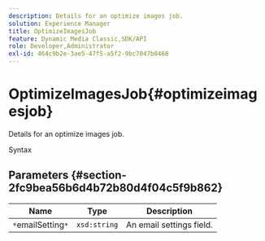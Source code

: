 ```yaml
---
description: Details for an optimize images job.
solution: Experience Manager
title: OptimizeImagesJob
feature: Dynamic Media Classic,SDK/API
role: Developer,Administrator
exl-id: 464c9b2e-3ae5-47f5-a5f2-9bc7047b8468
---
```

# OptimizeImagesJob{#optimizeimagesjob}

Details for an optimize images job.

 Syntax 

## Parameters {#section-2fc9bea56b6d4b72b80d4f04c5f9b862}

|  Name  | Type  | Description  |
|---|---|---|
|  `*`emailSetting`*`  | `xsd:string`  | An email settings field.  |

